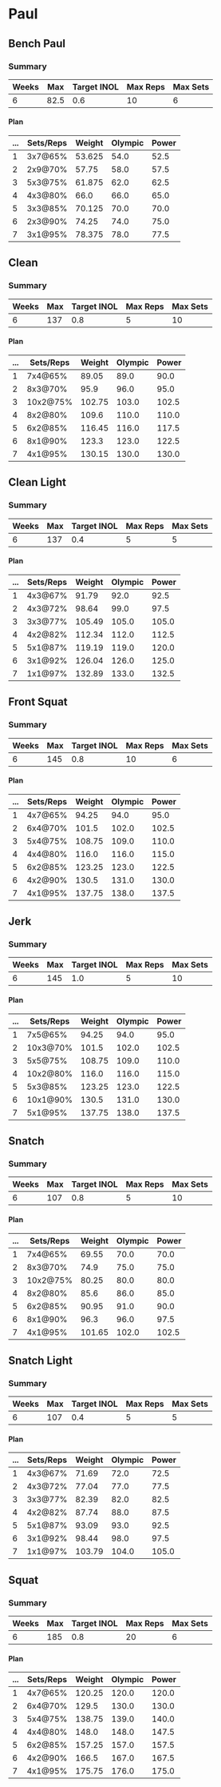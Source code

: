 # Paul

## Bench Paul

### Summary

Weeks | Max | Target INOL | Max Reps | Max Sets
--- | --- | --- | --- | ---
6 | 82.5 | 0.6 | 10 | 6

#### Plan

 ... | Sets/Reps | Weight | Olympic | Power
--- | --- | --- | --- | ---
1 | 3x7@65% | 53.625 | 54.0 | 52.5
2 | 2x9@70% | 57.75 | 58.0 | 57.5
3 | 5x3@75% | 61.875 | 62.0 | 62.5
4 | 4x3@80% | 66.0 | 66.0 | 65.0
5 | 3x3@85% | 70.125 | 70.0 | 70.0
6 | 2x3@90% | 74.25 | 74.0 | 75.0
7 | 3x1@95% | 78.375 | 78.0 | 77.5

## Clean

### Summary

Weeks | Max | Target INOL | Max Reps | Max Sets
--- | --- | --- | --- | ---
6 | 137 | 0.8 | 5 | 10

#### Plan

 ... | Sets/Reps | Weight | Olympic | Power
--- | --- | --- | --- | ---
1 | 7x4@65% | 89.05 | 89.0 | 90.0
2 | 8x3@70% | 95.9 | 96.0 | 95.0
3 | 10x2@75% | 102.75 | 103.0 | 102.5
4 | 8x2@80% | 109.6 | 110.0 | 110.0
5 | 6x2@85% | 116.45 | 116.0 | 117.5
6 | 8x1@90% | 123.3 | 123.0 | 122.5
7 | 4x1@95% | 130.15 | 130.0 | 130.0

## Clean Light

### Summary

Weeks | Max | Target INOL | Max Reps | Max Sets
--- | --- | --- | --- | ---
6 | 137 | 0.4 | 5 | 5

#### Plan

 ... | Sets/Reps | Weight | Olympic | Power
--- | --- | --- | --- | ---
1 | 4x3@67% | 91.79 | 92.0 | 92.5
2 | 4x3@72% | 98.64 | 99.0 | 97.5
3 | 3x3@77% | 105.49 | 105.0 | 105.0
4 | 4x2@82% | 112.34 | 112.0 | 112.5
5 | 5x1@87% | 119.19 | 119.0 | 120.0
6 | 3x1@92% | 126.04 | 126.0 | 125.0
7 | 1x1@97% | 132.89 | 133.0 | 132.5

## Front Squat

### Summary

Weeks | Max | Target INOL | Max Reps | Max Sets
--- | --- | --- | --- | ---
6 | 145 | 0.8 | 10 | 6

#### Plan

 ... | Sets/Reps | Weight | Olympic | Power
--- | --- | --- | --- | ---
1 | 4x7@65% | 94.25 | 94.0 | 95.0
2 | 6x4@70% | 101.5 | 102.0 | 102.5
3 | 5x4@75% | 108.75 | 109.0 | 110.0
4 | 4x4@80% | 116.0 | 116.0 | 115.0
5 | 6x2@85% | 123.25 | 123.0 | 122.5
6 | 4x2@90% | 130.5 | 131.0 | 130.0
7 | 4x1@95% | 137.75 | 138.0 | 137.5

## Jerk

### Summary

Weeks | Max | Target INOL | Max Reps | Max Sets
--- | --- | --- | --- | ---
6 | 145 | 1.0 | 5 | 10

#### Plan

 ... | Sets/Reps | Weight | Olympic | Power
--- | --- | --- | --- | ---
1 | 7x5@65% | 94.25 | 94.0 | 95.0
2 | 10x3@70% | 101.5 | 102.0 | 102.5
3 | 5x5@75% | 108.75 | 109.0 | 110.0
4 | 10x2@80% | 116.0 | 116.0 | 115.0
5 | 5x3@85% | 123.25 | 123.0 | 122.5
6 | 10x1@90% | 130.5 | 131.0 | 130.0
7 | 5x1@95% | 137.75 | 138.0 | 137.5

## Snatch

### Summary

Weeks | Max | Target INOL | Max Reps | Max Sets
--- | --- | --- | --- | ---
6 | 107 | 0.8 | 5 | 10

#### Plan

 ... | Sets/Reps | Weight | Olympic | Power
--- | --- | --- | --- | ---
1 | 7x4@65% | 69.55 | 70.0 | 70.0
2 | 8x3@70% | 74.9 | 75.0 | 75.0
3 | 10x2@75% | 80.25 | 80.0 | 80.0
4 | 8x2@80% | 85.6 | 86.0 | 85.0
5 | 6x2@85% | 90.95 | 91.0 | 90.0
6 | 8x1@90% | 96.3 | 96.0 | 97.5
7 | 4x1@95% | 101.65 | 102.0 | 102.5

## Snatch Light

### Summary

Weeks | Max | Target INOL | Max Reps | Max Sets
--- | --- | --- | --- | ---
6 | 107 | 0.4 | 5 | 5

#### Plan

 ... | Sets/Reps | Weight | Olympic | Power
--- | --- | --- | --- | ---
1 | 4x3@67% | 71.69 | 72.0 | 72.5
2 | 4x3@72% | 77.04 | 77.0 | 77.5
3 | 3x3@77% | 82.39 | 82.0 | 82.5
4 | 4x2@82% | 87.74 | 88.0 | 87.5
5 | 5x1@87% | 93.09 | 93.0 | 92.5
6 | 3x1@92% | 98.44 | 98.0 | 97.5
7 | 1x1@97% | 103.79 | 104.0 | 105.0

## Squat

### Summary

Weeks | Max | Target INOL | Max Reps | Max Sets
--- | --- | --- | --- | ---
6 | 185 | 0.8 | 20 | 6

#### Plan

 ... | Sets/Reps | Weight | Olympic | Power
--- | --- | --- | --- | ---
1 | 4x7@65% | 120.25 | 120.0 | 120.0
2 | 6x4@70% | 129.5 | 130.0 | 130.0
3 | 5x4@75% | 138.75 | 139.0 | 140.0
4 | 4x4@80% | 148.0 | 148.0 | 147.5
5 | 6x2@85% | 157.25 | 157.0 | 157.5
6 | 4x2@90% | 166.5 | 167.0 | 167.5
7 | 4x1@95% | 175.75 | 176.0 | 175.0

